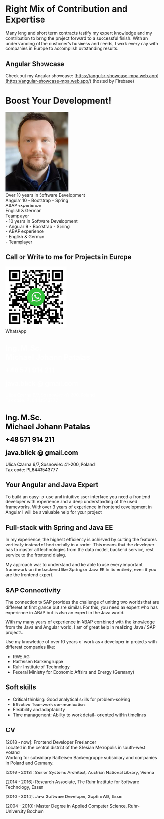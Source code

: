 # Right Mix of Contribution and Expertise

Many long and short term contracts testify my expert knowledge and my contribution to bring the project forward to a successful finish. With an understanding of the customer’s business and needs, I work every day with companies in Europe to accomplish outstanding results.

## Angular Showcase

Check out my Angular showcase: [https://angular-showcase-mpa.web.app](https://angular-showcase-mpa.web.app/) (hosted by Firebase)

# Boost Your Development! 
 <div class="profile-container">
    <div class="profile-pic">
    <img width="206" height="261" src="assets/images/me_3.jpg">
    </div>
    <div class="top-container">
      <div class="top-box">
          <div>Over 10 years in Software Development</div>
          <div>Angular 10 - Bootstrap - Spring</div>
          <div>ABAP experience</div>
          <div>English & German</div>
          <div>Teamplayer</div>
        </div>
    </div>
</div>
<div class="small-top-container">
- 10 years in Software Development<br/>
- Angular 9 - Bootstrap - Spring<br/>
- ABAP experience<br/>
- English & German<br/>
- Teamplayer<br/>
</div>

## Call or Write to me for Projects in Europe
<div class="box-container">
    <div class="box blurred-bg with-flex " draggable="true">
    <div style="flex: 0 200px">
        <img src="/assets/images/qr-code-wa.png" height="200px"><br />
        WhatsApp
    </div>
    <div class="box-content" style="flex: 3">
        <h1 class="raleway" style="color: #ffffff; font-size: 1.5rem;">Ing. M.Sc.<br /> Michael Johann Patalas</h1>
        <h2 style="color: #ffffff; margin-top: 0">+48 571 914 211</h2>
        <h2 class="raleway" style="color: #ffffff; margin-top: 0">java.blick @ gmail.com</h2>
        <p style="color: #ffffff">
        Ulica Czarna 6/7, Sosnowiec 41-200, Poland<br />
        Tax code: PL6443543777<br />
        </p>
    </div>
    </div>
    <!--<script>
    $(function () {
        $(".box").draggable({
        containment: "parent"
        });
    });
    </script>
    -->
</div>
<div class="small-box-container">
<h1 class="raleway" style="color: #000000; font-size: 1.5rem;">Ing. M.Sc.<br /> Michael Johann Patalas</h1>
    <h2 style="color: #000000; margin-top: 0">+48 571 914 211</h2>
    <h2 class="raleway" style="color: #000000; margin-top: 0">java.blick @ gmail.com</h2>
    <p style="color: #000000">
    Ulica Czarna 6/7, Sosnowiec 41-200, Poland<br />
    Tax code: PL6443543777<br />
    </p>
</div>

## Your Angular and Java Expert

To build an easy-to-use and intuitive user interface you need a frontend developer with experience and a deep understanding of the used frameworks. With over 3 years of experience in frontend development in Angular I will be a valuable help for your project. 
 

## Full-stack with Spring and Java EE
In my experience, the highest efficiency is achieved by cutting the features vertically instead of horizontally in a sprint.
This means that the developer has to master all technologies from the data model, backend service, rest service to the frontend dialog.

My approach was to understand and be able to use every important framework on the backend like Spring or Java EE in its entirety, even if you are the frontend expert.

## SAP Connectivity
The connection to SAP provides the challenge of uniting two worlds that are different at first glance but are similar. For this, you need an expert who has experience in ABAP but is also an expert in the Java world.

With my many years of experience in ABAP combined with the knowledge from the Java and Angular world, I am of great help in realizing Java / SAP projects.

Use my knowledge of over 10 years of work as a developer in projects with different companies like: 
- RWE AG
- Raiffeisen Bankengruppe
- Ruhr Institute of Technology
- Federal Ministry for Economic Affairs and Energy (Germany)

## Soft skills
- Critical thinking: Good analytical skills for problem-solving
- Effective Teamwork communication 
- Flexibility and adaptability
- Time management: Ability to work detail- oriented within timelines


## CV 
<div class="white">
    <div id="timesheet"></div>
</div>
<script>
    new Timesheet('timesheet', 2013, 2020, [
    ['2018', '2020', 'Raiffeisen Sub.', 'ipsum', ['Angular', 'SAP JCO', 'Spring']],
    ['2016', '2018', 'Austrian National Library', 'dolor', ['Angular', 'JAVA EE', 'NoSQL',]],
    ['2014', '2016', 'The Ruhr Institute for Software Technology', 'default',['Spring', 'Ontologies']],
    ['2010', '2014', 'Soptim AG', 'ipsum',['JAVA EE', 'Oracle', 'UI-Design']]
    ]);
</script>


[2018 - now]: Frontend Developer Freelancer <br/>
Located in the central district of the Silesian Metropolis in south-west Poland.<br/>
Working for subsidiary Raiffeisen Bankengruppe subsidiary and companies in Poland and Germany.

[2016 - 2018]: Senior Systems Architect, Austrian National Library, Vienna

[2014 - 2016]: Research Associate, The Ruhr Institute for Software Technology, Essen

[2010 - 2014]: Java Software Developer, Soptim AG, Essen

[2004 - 2010]: Master Degree in Applied Computer Science, Ruhr-University Bochum
